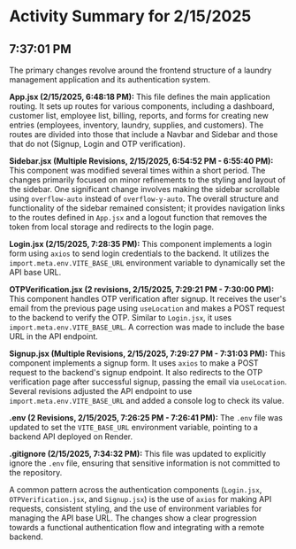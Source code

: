 # Activity Summary for 2/15/2025

## 7:37:01 PM
The primary changes revolve around the frontend structure of a laundry management application and its authentication system.

**App.jsx (2/15/2025, 6:48:18 PM):** This file defines the main application routing.  It sets up routes for various components, including a dashboard, customer list, employee list, billing, reports, and forms for creating new entries (employees, inventory, laundry, supplies, and customers).  The routes are divided into those that include a Navbar and Sidebar and those that do not (Signup, Login and OTP verification).

**Sidebar.jsx (Multiple Revisions, 2/15/2025, 6:54:52 PM - 6:55:40 PM):** This component was modified several times within a short period. The changes primarily focused on minor refinements to the styling and layout of the sidebar.  One significant change involves making the sidebar scrollable using `overflow-auto` instead of `overflow-y-auto`.  The overall structure and functionality of the sidebar remained consistent;  it provides navigation links to the routes defined in `App.jsx` and a logout function that removes the token from local storage and redirects to the login page.


**Login.jsx (2/15/2025, 7:28:35 PM):**  This component implements a login form using `axios` to send login credentials to the backend. It utilizes the `import.meta.env.VITE_BASE_URL` environment variable to dynamically set the API base URL.

**OTPVerification.jsx (2 revisions, 2/15/2025, 7:29:21 PM - 7:30:00 PM):** This component handles OTP verification after signup.  It receives the user's email from the previous page using `useLocation` and makes a POST request to the backend to verify the OTP.  Similar to `Login.jsx`, it uses `import.meta.env.VITE_BASE_URL`.  A correction was made to include the base URL in the API endpoint.

**Signup.jsx (Multiple Revisions, 2/15/2025, 7:29:27 PM - 7:31:03 PM):** This component implements a signup form. It uses `axios` to make a POST request to the backend's signup endpoint.  It also redirects to the OTP verification page after successful signup, passing the email via `useLocation`. Several revisions adjusted the API endpoint to use `import.meta.env.VITE_BASE_URL` and added a console log to check its value.

**.env (2 Revisions, 2/15/2025, 7:26:25 PM - 7:26:41 PM):** The `.env` file was updated to set the `VITE_BASE_URL` environment variable, pointing to a backend API deployed on Render.

**.gitignore (2/15/2025, 7:34:32 PM):**  This file was updated to explicitly ignore the `.env` file, ensuring that sensitive information is not committed to the repository.


A common pattern across the authentication components (`Login.jsx`, `OTPVerification.jsx`, and `Signup.jsx`) is the use of `axios` for making API requests, consistent styling, and the use of environment variables for managing the API base URL.  The changes show a clear progression towards a functional authentication flow and integrating with a remote backend.
